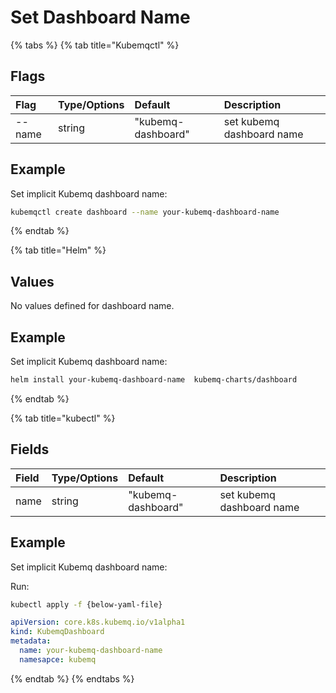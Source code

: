 # Set Dashboard Name

{% tabs %}
{% tab title="Kubemqctl" %}
## Flags

| Flag | Type/Options | Default | Description |
| :--- | :--- | :--- | :--- |
| --name | string | "kubemq-dashboard" | set kubemq dashboard name |

## Example

Set implicit Kubemq dashboard name:

```bash
kubemqctl create dashboard --name your-kubemq-dashboard-name
```
{% endtab %}

{% tab title="Helm" %}
## Values

No values defined for dashboard name.

## Example

Set implicit Kubemq dashboard name:

```bash
helm install your-kubemq-dashboard-name  kubemq-charts/dashboard
```
{% endtab %}

{% tab title="kubectl" %}
## Fields

| Field | Type/Options | Default | Description |
| :--- | :--- | :--- | :--- |
| name | string | "kubemq-dashboard" | set kubemq dashboard name |

## Example

Set implicit Kubemq dashboard name:

Run:

```bash
kubectl apply -f {below-yaml-file}
```

```yaml
apiVersion: core.k8s.kubemq.io/v1alpha1
kind: KubemqDashboard
metadata:
  name: your-kubemq-dashboard-name
  namesapce: kubemq
```
{% endtab %}
{% endtabs %}

